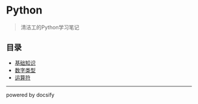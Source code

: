 # Python

> 清洁工的Python学习笔记

## 目录

- [基础知识](https://qingjiegong.rth1.me/#/python/基础知识.md)
- [数字类型](https://qingjiegong.rth1.me/#/python/数字类型.md)
- [运算符](https://qingjiegong.rth1.me/#/python/运算符.md)

---

powered by docsify